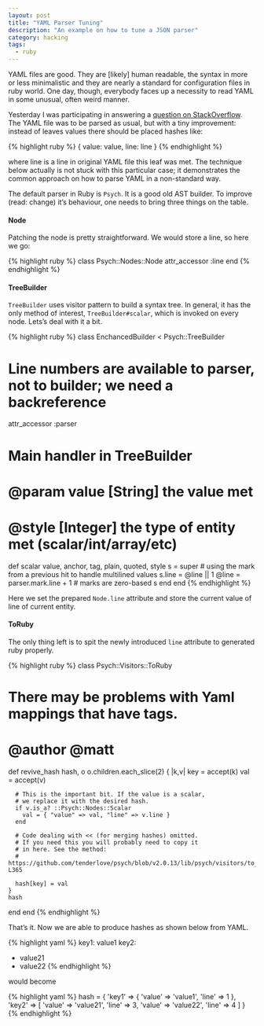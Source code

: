 ```yaml
---
layout: post
title: "YAML Parser Tuning"
description: "An example on how to tune a JSON parser"
category: hacking
tags:
  - ruby
---
```


YAML files are good. They are [likely] human readable, the syntax in more or
less minimalistic and they are nearly a standard for configuration files in
ruby world. One day, though, everybody faces up a necessity to read YAML in
some unusual, often weird manner.

Yesterday I was participating in answering a
[question on StackOverflow](http://stackoverflow.com/questions/29462856/loading-yaml-with-line-number-for-each-key/29595013).
The YAML file was to be parsed as usual, but with a tiny improvement: instead
of leaves values there should be placed hashes like:

{% highlight ruby %}
{ value: value, line: line }
{% endhighlight %}

where line is a line in original YAML file this leaf was met. The technique
below actually is not stuck with this particular case; it demonstrates the
common approach on how to parse YAML in a non-standard way.

The default parser in Ruby is `Psych`. It is a good old AST builder. To improve
(read: change) it’s behaviour, one needs to bring three things on the table.

#### Node

Patching the node is pretty straightforward. We would store a line, so here we go:

{% highlight ruby %}
class Psych::Nodes::Node
  attr_accessor :line
end
{% endhighlight %}

#### TreeBuilder

`TreeBuilder` uses visitor pattern to build a syntax tree. In general, it has
the only method of interest, `TreeBuilder#scalar`, which is invoked on every
node. Lets’s deal with it a bit.

{% highlight ruby %}
class EnchancedBuilder < Psych::TreeBuilder
  # Line numbers are available to parser, not to builder; we need a backreference
  attr_accessor :parser

  # Main handler in TreeBuilder
  # @param value [String] the value met
  # @style [Integer] the type of entity met (scalar/int/array/etc)
  def scalar value, anchor, tag, plain, quoted, style
    s = super
    # using the mark from a previous hit to handle multilined values
    s.line = @line || 1
    @line = parser.mark.line + 1 # marks are zero-based
    s
  end
end
{% endhighlight %}

Here we set the prepared `Node.line` attribute and store the current value
of line of current entity.

#### ToRuby

The only thing left is to spit the newly introduced `line` attribute to
generated ruby properly.

{% highlight ruby %}
class Psych::Visitors::ToRuby
  # There may be problems with Yaml mappings that have tags.
  # @author @matt
  def revive_hash hash, o
    o.children.each_slice(2) { |k,v|
      key = accept(k)
      val = accept(v)

      # This is the important bit. If the value is a scalar,
      # we replace it with the desired hash.
      if v.is_a? ::Psych::Nodes::Scalar
        val = { "value" => val, "line" => v.line }
      end

      # Code dealing with << (for merging hashes) omitted.
      # If you need this you will probably need to copy it
      # in here. See the method:
      # https://github.com/tenderlove/psych/blob/v2.0.13/lib/psych/visitors/to_ruby.rb#L333-L365

      hash[key] = val
    }
    hash
  end
end
{% endhighlight %}

That’s it. Now we are able to produce hashes as shown below from YAML.

{% highlight yaml %}
key1: value1
key2:
  - value21
  - value22
{% endhighlight %}

would become

{% highlight yaml %}
hash = {
  'key1' => { 'value' => 'value1', 'line' => 1 },
  'key2' => [
    'value' => 'value21', 'line' => 3,
    'value' => 'value22', 'line' => 4
  ]
}
{% endhighlight %}
